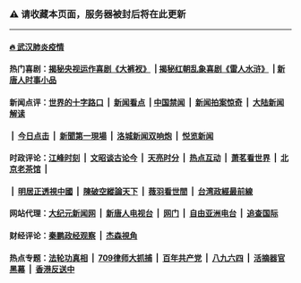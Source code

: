 ### ⚠️ 请收藏本页面，服务器被封后将在此更新

---

#### [🔥 武汉肺炎疫情](http://138.68.52.211:10000/videos/corona/)

#### 热门喜剧：[揭秘央视运作喜剧《大裤衩》](http://138.68.52.211:10000/videos/res/big-shorts/) &nbsp;|&nbsp;[揭秘红朝乱象喜剧《雷人水浒》](http://138.68.52.211:10000/videos/res/OutlawsOfMarsh/) &nbsp;|&nbsp;[新唐人时事小品](http://138.68.52.211:10000/videos/res/comedy/)

#### 新闻点评：[世界的十字路口](http://134.209.140.66/tanghao/) &nbsp;|&nbsp; [新闻看点](http://134.209.140.66/news-insight/) &nbsp;|&nbsp;[中国禁闻](http://134.209.140.66/ntdtv-news/) &nbsp;|&nbsp; [新闻拍案惊奇](http://134.209.140.66/dayu/) &nbsp;|&nbsp; [大陆新闻解读](http://134.209.140.66/ntdtv-comedy/)
####   &nbsp;|&nbsp;  [今日点击](http://134.209.140.66/news-click/)  &nbsp;|&nbsp; [新聞第一現場](http://134.209.140.66/primary-scene/) &nbsp;|&nbsp; [洛城新闻双响炮](http://134.209.140.66/la-news/) &nbsp;|&nbsp; [悦览新闻](http://134.209.140.66/dingyue/)

#### 时政评论：[江峰时刻](http://134.209.140.66/today-in-history/) &nbsp;|&nbsp; [文昭谈古论今](http://134.209.140.66/wenzhao/) &nbsp;|&nbsp; [天亮时分](http://134.209.140.66/tianliang/) &nbsp;|&nbsp; [热点互动](http://134.209.140.66/ntdtv-rdhd/) &nbsp;|&nbsp; [萧茗看世界](http://134.209.140.66/simonegao/) &nbsp;|&nbsp; [北京老茶馆](http://134.209.140.66/teahouse/)  &nbsp;|&nbsp;  
####   &nbsp;|&nbsp;  [明居正透視中國](http://134.209.140.66/decoding-china/)  &nbsp;|&nbsp; [陳破空縱論天下](http://134.209.140.66/pokong/)  &nbsp;|&nbsp; [薇羽看世間](http://134.209.140.66/weiyu/)  &nbsp;|&nbsp; [台湾政經最前線](http://134.209.140.66/taiwan/)   

#### 网站代理：[大纪元新闻网](http://138.197.203.246:10080/gb/) &nbsp;|&nbsp; [新唐人电视台](http://138.197.203.246:8808/gb/) &nbsp;|&nbsp; [网门](http://138.197.203.246:11000/) &nbsp;|&nbsp; [自由亚洲电台](http://138.197.203.246:9800/mandarin/) &nbsp;|&nbsp; [追查国际](http://138.197.203.246:10010/)

#### 财经评论：[秦鹏政经观察](http://134.209.140.66/qinpeng/) &nbsp;|&nbsp; [杰森視角 ](http://134.209.140.66/jason/)

#### 热点专题：[法轮功真相](http://138.68.52.211:10000/videos/truth.html) &nbsp;|&nbsp; [709律师大抓捕](http://138.68.52.211:10000/videos/709/) &nbsp;|&nbsp; [百年共产党](http://138.68.52.211:10000/videos/ccp.html) &nbsp;|&nbsp; [八九六四](http://138.68.52.211:10000/videos/88/)  &nbsp;|&nbsp; [活摘器官黑幕](http://138.68.52.211:10000/videos/res/Organs/)  &nbsp;|&nbsp; [香港反送中](http://138.68.52.211:10000/videos/res/hk/) 

<img src='http://gfw-breaker.win/link4.md' width='0px' height='0px'/>
